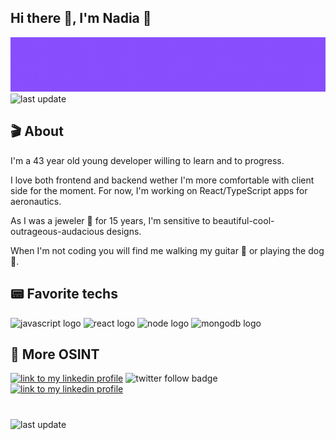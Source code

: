 ## Hi there :wave:, I'm Nadia :space_invader:

![nadia medkouri fullstack javascript store header](./img/storeheader.gif)
![last update](https://img.shields.io/github/last-commit/Naddiya/Naddiya?color=FFAE33&label=last%20update)

## :clapper: About

I'm a 43 year old young developer willing to learn and to progress.

I love both frontend and backend wether I'm more comfortable with client side for the moment.
For now, I'm working on React/TypeScript apps for aeronautics.

As I was a jeweler :gem: for 15 years, I'm sensitive to beautiful-cool-outrageous-audacious designs.

When I'm not coding you will find me walking my guitar :guitar: or playing the dog :dromedary_camel:.

## :pager: Favorite techs

![javascript logo](https://img.shields.io/static/v1?logo=javascript&label=&message=javascript&color=gray) ![react logo](https://img.shields.io/static/v1?logo=react&label=&message=react&color=grey) ![node logo](https://img.shields.io/static/v1?logo=node.js&label=&message=node&color=white) ![mongodb logo](https://img.shields.io/static/v1?logo=MongoDB&label=&message=mongodb&color=white)

## :telescope: More OSINT

[![link to my linkedin profile](https://img.shields.io/static/v1?logo=linkedin&label=&message=linkedin&color=blue)](https://www.linkedin.com/in/nadiamedkouri/) ![twitter follow badge](https://img.shields.io/twitter/follow/MedkouriNadia?style=social) [![link to my linkedin profile](https://img.shields.io/static/v1?logo=Gatsby&label=&message=MyFolio&color=663399)](https://www.linkedin.com/in/nadiamedkouri/)

<!-- ## :panda_face: The WWF Game :

>
:hatched_chick::baby_chick::hatching_chick: :ocean: :crocodile:
>

In order to save the chicks, offer me a position.
>
I'm :statue_of_liberty: for the moment, so don't hesitate :phone: me !  -->

#

![last update](https://img.shields.io/github/last-commit/Naddiya/Naddiya?color=blueviolet&label=last%20update)

<!-- ![stars](https://img.shields.io/github/stars/Naddiya?style=social) -->
